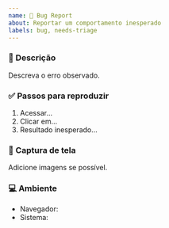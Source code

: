 ```yaml
---
name: 🐛 Bug Report
about: Reportar um comportamento inesperado
labels: bug, needs-triage
---
```


### 🐛 Descrição
Descreva o erro observado.

### ✅ Passos para reproduzir
1. Acessar...
2. Clicar em...
3. Resultado inesperado...

### 📸 Captura de tela
Adicione imagens se possível.

### 💻 Ambiente
- Navegador:
- Sistema:
